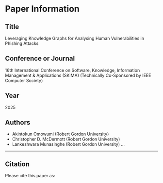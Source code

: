 # Paper Information

## Title
Leveraging Knowledge Graphs for Analysing Human Vulnerabilities in Phishing Attacks

## Conference or Journal
16th International Conference on Software, Knowledge, Information Management & Applications (SKIMA)
(Technically Co-Sponsored by IEEE Computer Society)

## Year
2025

## Authors
- Akintokun Omowumi (Robert Gordon University)
- Christopher D. McDermott (Robert Gordon University)
- Lankeshwara Munasinghe (Robert Gordon University)
...

---

## Citation

Please cite this paper as:


